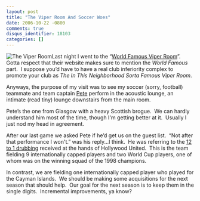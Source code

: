 ```yaml
---
layout: post
title: "The Viper Room And Soccer Woes"
date: 2006-10-22 -0800
comments: true
disqus_identifier: 18103
categories: []
---
```

![The Viper
Room](http://haacked.com/images/haacked_com/WindowsLiveWriter/TheViperRoom_91DC/ViperRoom%5B13%5D.jpg)Last
night I went to the “[World Famous Viper
Room](http://www.viperroom.com/ "Viper Room")”.  Gotta respect that
their website makes sure to mention the *World Famous* part.  I suppose
you’d have to have a real club inferiority complex to promote your club
as *The In This Neighborhood Sorta Famous Viper Room*.

Anyways, the purpose of my visit was to see my soccer (sorry, football)
teammate and team captain
[Pete](http://myspace.com/petesolomusic "Pete Mcleod") perform in the
acoustic lounge, an intimate (read tiny) lounge downstairs from the main
room.

Pete’s the one from Glasgow with a heavy Scottish brogue.  We can hardly
understand him most of the time, though I'm getting better at it. 
Usually I just nod my head in agreement.

After our last game we asked Pete if he’d get us on the guest list. 
“Not after that performance I won't.” was his reply...I think.  He was
referring to the [12 to 1
drubbing](http://westsiderovers.com/archive/2006/10/23/Hollywood_Run_Riot.aspx "Hollywood Run Riot")
received at the hands of Hollywood United.  This is the team fielding 9
internationally capped players and two World Cup players, one of whom
was on the winning squad of the 1998 champions.

In contrast, we are fielding one internationally capped player who
played for the Cayman Islands.  We should be making some acquisitions
for the next season that should help.  Our goal for the next season is
to keep them in the single digits.  Incremental improvements, ya know?

